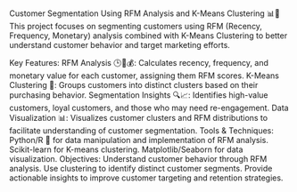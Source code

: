 Customer Segmentation Using RFM Analysis and K-Means Clustering 📊👥
This project focuses on segmenting customers using RFM (Recency, Frequency, Monetary) analysis combined with K-Means Clustering to better understand customer behavior and target marketing efforts.

Key Features:
RFM Analysis 🕒🔄💰: Calculates recency, frequency, and monetary value for each customer, assigning them RFM scores.
K-Means Clustering 🎯: Groups customers into distinct clusters based on their purchasing behavior.
Segmentation Insights 🔍📈: Identifies high-value customers, loyal customers, and those who may need re-engagement.
Data Visualization 📊: Visualizes customer clusters and RFM distributions to facilitate understanding of customer segmentation.
Tools & Techniques:
Python/R 🐍 for data manipulation and implementation of RFM analysis.
Scikit-learn for K-means clustering.
Matplotlib/Seaborn for data visualization.
Objectives:
Understand customer behavior through RFM analysis.
Use clustering to identify distinct customer segments.
Provide actionable insights to improve customer targeting and retention strategies.